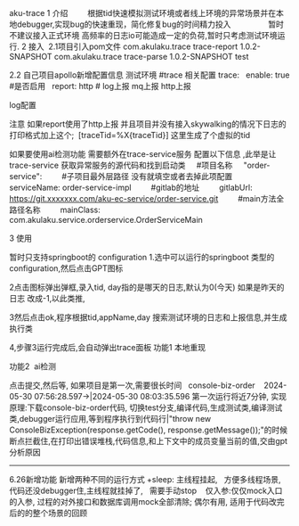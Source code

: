 aku-trace
1 介绍
        根据tid快速模拟测试环境或者线上环境的异常场景并在本地debugger,实现bug的快速重现，简化修复bug的时间精力投入
       
        暂时不建议接入正式环境 高频率的日志io可能造成一定的负荷,暂时只考虑测试环境运行.
2 接入
 2.1项目引入pom文件
<dependency>
 <groupId>com.akulaku.trace</groupId>
 <artifactId>trace-report</artifactId>
 <version>1.0.2-SNAPSHOT</version>
</dependency>
<dependency>
 <groupId>com.akulaku.trace</groupId>
 <artifactId>trace-parse</artifactId>
 <version>1.0.2-SNAPSHOT</version>
 <scope>test</scope>
</dependency>




2.2 自己项目apollo新增配置信息
测试环境
#trace 相关配置
trace:
  enable: true #是否启用
  report: http # log上报 mq上报 http上报


log配置

注意 如果report使用了http上报 并且项目并没有接入skywalking的情况下日志的打印格式加上这个; 
[traceTid=%X{traceTid}] 这里生成了个虚拟的tid


如果要使用ai检测功能 需要额外在trace-service服务 配置以下信息 ,此举是让trace-service 获取异常服务的源代码和找到启动类
    #项目名称 
    "order-service": 
        #子项目最外层路径 没有就填空或者去掉此项配置
        serviceName: order-service-impl 
        #gitlab的地址
        gitlabUrl: https://git.xxxxxxx.com/aku-ec-service/order-service.git 
        #main方法全路径名称
        mainClass: com.akulaku.service.orderservice.OrderServiceMain


3 使用


暂时只支持springboot的 configuration
1.选中可以运行的springboot 类型的 configuration,然后点击GPT图标

2点击图标弹出弹框,录入tid, day指的是哪天的日志,默认为0(今天) 如果是昨天的日志 改成-1,以此类推,

3然后点击ok,程序根据tid,appName,day 搜索测试环境的日志和上报信息,并生成执行类

4,步骤3运行完成后,会自动弹出trace面板
功能1 本地重现




功能2  ai检测

点击提交,然后等, 如果项目是第一次,需要很长时间
 
console-biz-order    2024-05-30 07:56:28.597->|2024-05-30 08:03:35.596 第一次运行将近7分钟,
实现原理:下载console-biz-order代码, 切换test分支,编译代码,生成测试类,编译测试类,debugger运行应用,等到程序执行到代码行|"throw new ConsoleBizException(response.getCode(), response.getMessage());"的时候断点拦截住,在打印出错误堆栈,代码信息,和上下文中的成员变量当前的值,交由gpt分析原因


--------------------------------------------------------------------------------------------------------------------------------
6.26新增功能
新增两种不同的运行方式
+sleep: 主线程挂起,   方便多线程场景, 代码还没debugger住,主线程就挂掉了,   需要手动stop   
仅入参:仅仅mock入口的入参, 过程的对外接口和数据库调用mock全部清除; 偶尔有用, 适用于代码改完后的的整个场景的回顾










